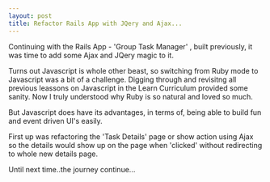 ```yaml
---
layout: post
title: Refactor Rails App with JQery and Ajax...
---
```


Continuing with the Rails App - 'Group Task Manager' , built previously, it was time to add some Ajax and JQery magic to it. 

Turns out Javascript is whole other beast, so switching from Ruby mode to Javascript was a bit of a challenge.
Digging through and revisitng all previous leassons on Javascript in the Learn Curriculum provided some sanity. Now I truly understood why Ruby is so natural and loved so much.

But Javascript does have its advantages, in terms of, being able to build fun and event driven UI's easily.

First up was refactoring the 'Task Details' page or show action using Ajax so the details would show up on the page when 'clicked' without redirecting to whole new details page. 



Until next time..the journey continue...
